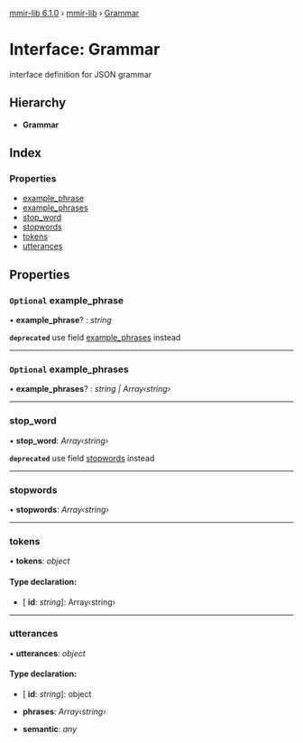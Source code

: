 [mmir-lib 6.1.0](../README.md) › [mmir-lib](../modules/mmir_lib.md) › [Grammar](mmir_lib.grammar.md)

# Interface: Grammar

interface definition for JSON grammar

## Hierarchy

* **Grammar**

## Index

### Properties

* [example_phrase](mmir_lib.grammar.md#optional-example_phrase)
* [example_phrases](mmir_lib.grammar.md#optional-example_phrases)
* [stop_word](mmir_lib.grammar.md#stop_word)
* [stopwords](mmir_lib.grammar.md#stopwords)
* [tokens](mmir_lib.grammar.md#tokens)
* [utterances](mmir_lib.grammar.md#utterances)

## Properties

### `Optional` example_phrase

• **example_phrase**? : *string*

**`deprecated`** use field [example_phrases](mmir_lib.grammar.md#optional-example_phrases) instead

___

### `Optional` example_phrases

• **example_phrases**? : *string | Array‹string›*

___

###  stop_word

• **stop_word**: *Array‹string›*

**`deprecated`** use field [stopwords](mmir_lib.grammar.md#stopwords) instead

___

###  stopwords

• **stopwords**: *Array‹string›*

___

###  tokens

• **tokens**: *object*

#### Type declaration:

* \[ **id**: *string*\]: Array‹string›

___

###  utterances

• **utterances**: *object*

#### Type declaration:

* \[ **id**: *string*\]: object

* **phrases**: *Array‹string›*

* **semantic**: *any*
